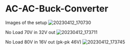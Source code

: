 # AC-AC-Buck-Converter

Images of the setup
![20230412_170730](https://user-images.githubusercontent.com/114579521/234475803-48bb642a-ec24-493c-bb44-708aa3b04d31.jpg)

No Load 70V in 32V out
![20230412_173711](https://user-images.githubusercontent.com/114579521/234475943-d5a849ab-93ea-4160-8fff-ff0dcc2ff3ac.jpg)

No Load 80V in 16V out (pk-pk 46V)
![20230412_173745](https://user-images.githubusercontent.com/114579521/234476615-9a0d1f64-17db-491a-8505-88be4b8c61f0.jpg)

